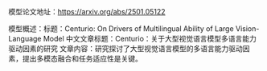 模型论文地址：https://arxiv.org/abs/2501.05122

模型概述：标题：Centurio: On Drivers of Multilingual Ability of Large Vision-Language Model
中文文章标题：Centurio：关于大型视觉语言模型多语言能力驱动因素的研究
文章内容：研究探讨了大型视觉语言模型的多语言能力驱动因素，提出多模态融合和任务适应性是关键。
